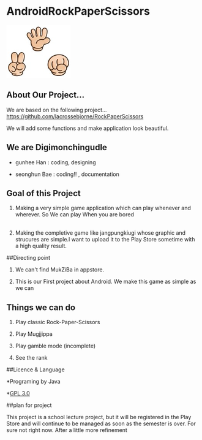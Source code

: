 # AndroidRockPaperScissors

![RPS](https://github.com/gunhee8178/digimonchin9dle/blob/master/Rock%20Paper%20Scissors%20Images/title2.jpg)

## About Our Project...
We are based on the following project... https://github.com/lacrossebjorne/RockPaperScissors

We will add some functions and make application look beautiful.

## We are Digimonchingudle

* gunhee Han : coding, designing

* seonghun Bae : coding!! , documentation

## Goal of this Project

1. Making a very simple game application which can play whenever and wherever. So We can play When you are bored  
     
     
2. Making the completive game like jangpungkiugi whose graphic and strucures are simple.I want to upload it to the Play Store sometime with a high quality result.
     

##Directing point

1. We can't find MukZiBa in appstore.
  
2. This is our First project about Android. We make this game as simple as we can
   
## Things we can do

1. Play classic Rock-Paper-Scissors

2. Play Mugjjippa

3. Play gamble mode (incomplete)

4. See the rank



##Licence & Language

*Programing by Java

*[GPL 3.0](https://github.com/gunhee8178/digimonchin9dle/blob/master/LICENSE)

##plan for project

   This project is a school lecture project, but it will be registered in the Play Store and will continue to be managed as    soon as the semester is over. For sure not right now. After a little more refinement
